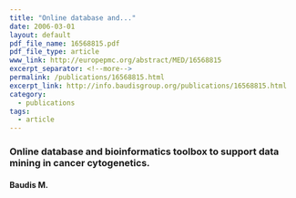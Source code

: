 ```yaml
---
title: "Online database and..."
date: 2006-03-01
layout: default
pdf_file_name: 16568815.pdf
pdf_file_type: article
www_link: http://europepmc.org/abstract/MED/16568815
excerpt_separator: <!--more-->
permalink: /publications/16568815.html
excerpt_link: http://info.baudisgroup.org/publications/16568815.html
category:
  - publications
tags:
  - article
---
```


### Online database and bioinformatics toolbox to support data mining in cancer cytogenetics.
#### Baudis M.
